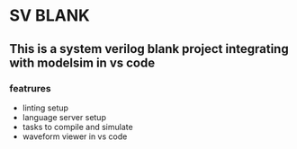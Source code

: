 # SV BLANK

## This is a system verilog blank project integrating with modelsim in vs code

### featrures

+ linting setup
+ language server setup
+ tasks to compile and simulate
+ waveform viewer in vs code